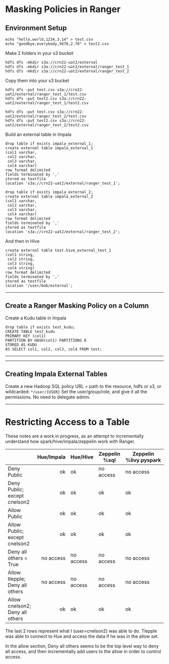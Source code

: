 # Masking Policies in Ranger

## Environment Setup

```
echo "hello,world,1234,3.14" > test.csv
echo "goodbye,everybody,5678,2.78" > test2.csv
```

Make 2 folders in your s3 bucket
```
hdfs dfs -mkdir s3a://crn22-uat2/external
hdfs dfs -mkdir s3a://crn22-uat2/external/ranger_test_1
hdfs dfs -mkdir s3a://crn22-uat2/external/ranger_test_2
```

Copy them into your s3 bucket
```
hdfs dfs -put test.csv s3a://crn22-uat2/external/ranger_test_1/test.csv
hdfs dfs -put test2.csv s3a://crn22-uat2/external/ranger_test_1/test2.csv
```

```
hdfs dfs -put test.csv s3a://crn22-uat2/external/ranger_test_2/test.csv
hdfs dfs -put test2.csv s3a://crn22-uat2/external/ranger_test_2/test2.csv
```

Build an external table in Impala

```
drop table if exists impala_external_1;
create external table impala_external_1
(col1 varchar,
 col2 varchar,
 col3 varchar,
 col4 varchar)
row format delimited
fields terminated by ','
stored as textfile
location 's3a://crn22-uat2/external/ranger_test_1';
```

```
drop table if exists impala_external_2;
create external table impala_external_2
(col1 varchar,
 col2 varchar,
 col3 varchar,
 col4 varchar)
row format delimited
fields terminated by ','
stored as textfile
location 's3a://crn22-uat2/external/ranger_test_2';
```

And then in Hive
```
create external table test.hive_external_test_1
(col1 string,
 col2 string,
 col3 string,
 col4 string)
row format delimited
fields terminated by ','
stored as textfile
location '/user/bob/external';
```



---

## Create a Ranger Masking Policy on a Column


Create a Kudu table in Impala
```
drop table if exists test_kudu;
CREATE TABLE test_kudu
PRIMARY KEY (col1)
PARTITION BY HASH(col1) PARTITIONS 8
STORED AS KUDU
AS SELECT col1, col2, col3, col4 FROM test;
```

---

---

## Creating Impala External Tables

Create a new Hadoop SQL policy
URL = path to the resource, hdfs or s3, or wildcarded:  `*/user/{USER}`
Set the user/group/role, and give it all the permissions.  No need to delegate admin.


---

# Restricting Access to a Table

These notes are a work in progress, as an attempt to incrementally understand how spark/hive/impala/zeppelin work with Ranger.

|                                 	| Hue/Impala 	| Hue/Hive  	| Zeppelin %sql 	| Zeppelin %livy.pyspark 	|
|---------------------------------	|-----------:	|-----------	|---------------	|------------------------	|
| Deny Public                     	| ok         	| ok        	| no access     	| no access              	|
| Deny Public; except cnelson2    	| ok         	| ok        	| ok            	| ok                     	|
| Allow Public                    	| ok         	| ok        	| ok            	| ok                     	|
| Allow Public; except cnelson2   	| ok         	| ok        	| ok            	| ok                     	|
| Deny all others = True          	| no access  	| no access 	| no access     	| no access              	|
| Allow tlepple; Deny all others  	| no access  	| no access 	| no access     	| no access              	| <-- tlepple was able to access data
| Allow cnelson2; Deny all others 	| ok         	| ok        	| ok            	| ok                     	|


The last 2 rows represent what I (user=cnelson2) was able to do.   Tlepple was able to connect to Hue and access the data if he was in the allow set.

In the allow section, Deny all others seems to be the top level way to deny all access, and then incrementally add users to the allow in order to control access.


